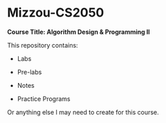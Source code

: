# Mizzou-CS2050
**Course Title: Algorithm Design &amp; Programming II**

This repository contains:

- Labs

- Pre-labs

- Notes

- Practice Programs

Or anything else I may need to create for this course.
